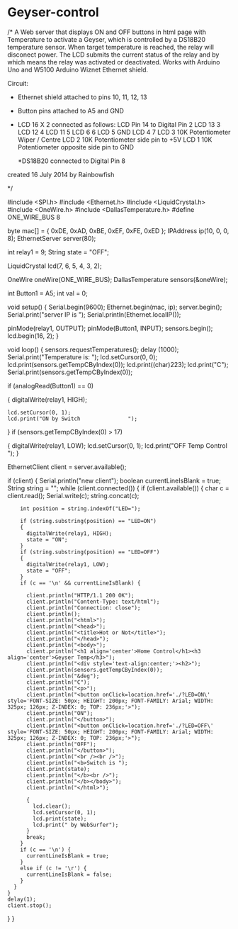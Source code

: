 Geyser-control
==============

 /*
 A Web server that displays ON and OFF buttons in html page with Temperature to activate a Geyser,
 which is controlled by a DS18B20 temperature sensor. When target temperature is reached,
 the relay will disconect power. The LCD submits the current status of the relay and by which means
 the relay was activated or deactivated. Works with Arduino Uno and W5100 Arduino Wiznet Ethernet shield.

Circuit:
 * Ethernet shield attached to pins 10, 11, 12, 13
 * Button pins attached to A5 and GND
 * LCD 16 X 2 connected as follows:
   LCD Pin 14 to Digital Pin 2
   LCD     13                3
   LCD     12                4
   LCD     11                5
   LCD      6                6
   LCD      5                GND
   LCD      4                7
   LCD      3                10K Potentiometer Wiper / Centre
   LCD      2                10K Potentiometer side pin to +5V
   LCD      1                10K Potentiometer opposite side pin to GND
   
   *DS18B20 connected to Digital Pin 8

 created 16 July 2014
 by Rainbowfish
 
 */

#include <SPI.h>
#include <Ethernet.h>
#include <LiquidCrystal.h>
#include <OneWire.h>
#include <DallasTemperature.h>
#define ONE_WIRE_BUS 8

byte mac[] = { 0xDE, 0xAD, 0xBE, 0xEF, 0xFE, 0xED };
IPAddress ip(10, 0, 0, 8);
EthernetServer server(80);

int relay1 = 9;
String state = "OFF";

LiquidCrystal lcd(7, 6, 5, 4, 3, 2);

OneWire oneWire(ONE_WIRE_BUS);
DallasTemperature sensors(&oneWire);

int Button1 = A5;
int val = 0;

void setup()
{
  Serial.begin(9600);
  Ethernet.begin(mac, ip);
  server.begin();
  Serial.print("server IP is ");
  Serial.println(Ethernet.localIP());

  pinMode(relay1, OUTPUT);
  pinMode(Button1, INPUT);
  sensors.begin();
  lcd.begin(16, 2);
}

void loop()
{
  sensors.requestTemperatures();
  delay (1000);
  Serial.print("Temperature is: ");
  lcd.setCursor(0, 0);
  lcd.print(sensors.getTempCByIndex(0));
  lcd.print((char)223);
  lcd.print("C");
  Serial.print(sensors.getTempCByIndex(0));

  if (analogRead(Button1) == 0)

  {
    digitalWrite(relay1, HIGH);

    lcd.setCursor(0, 1);
    lcd.print("ON by Switch               ");
  }
  if (sensors.getTempCByIndex(0) > 17)

  {
    digitalWrite(relay1, LOW);
    lcd.setCursor(0, 1);
    lcd.print("OFF Temp Control               ");
  }

  EthernetClient client = server.available();

  if (client) {
    Serial.println("new client");
    boolean currentLineIsBlank = true;
    String string = "";
    while (client.connected()) {
      if (client.available()) {
        char c = client.read();
        Serial.write(c);
        string.concat(c);
        
        int position = string.indexOf("LED=");

        if (string.substring(position) == "LED=ON")
        {
          digitalWrite(relay1, HIGH);
          state = "ON";
        }
        if (string.substring(position) == "LED=OFF")
        {
          digitalWrite(relay1, LOW);
          state = "OFF";
        }
        if (c == '\n' && currentLineIsBlank) {

          client.println("HTTP/1.1 200 OK");
          client.println("Content-Type: text/html");
          client.println("Connection: close");
          client.println();
          client.println("<html>");
          client.println("<head>");
          client.println("<title>Hot or Not</title>");
          client.println("</head>");
          client.println("<body>");
          client.println("<h1 align='center'>Home Control</h1><h3 align='center'>Geyser Temp</h3>");
          client.println("<div style='text-align:center;'><h2>");
          client.println(sensors.getTempCByIndex(0));
          client.println("&deg");
          client.println("C");
          client.println("<p>");
          client.println("<button onClick=location.href='./?LED=ON\' style='FONT-SIZE: 50px; HEIGHT: 200px; FONT-FAMILY: Arial; WIDTH: 325px; 126px; Z-INDEX: 0; TOP: 236px;'>");
          client.println("ON");
          client.println("</button>");
          client.println("<button onClick=location.href='./?LED=OFF\' style='FONT-SIZE: 50px; HEIGHT: 200px; FONT-FAMILY: Arial; WIDTH: 325px; 126px; Z-INDEX: 0; TOP: 236px;'>");
          client.println("OFF");
          client.println("</button>");
          client.println("<br /><br />");
          client.println("<b>Switch is ");
          client.print(state);
          client.println("</b><br />");
          client.println("</b></body>");
          client.println("</html>");

          {
            lcd.clear();
            lcd.setCursor(0, 1);
            lcd.print(state);
            lcd.print(" by WebSurfer");
          }
          break;
        }
        if (c == '\n') {
          currentLineIsBlank = true;
        }
        else if (c != '\r') {
          currentLineIsBlank = false;
        }
      }
    }
    delay(1);
    client.stop();
  }
}

